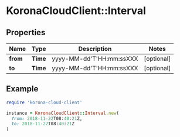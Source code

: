 # KoronaCloudClient::Interval

## Properties

| Name | Type | Description | Notes |
| ---- | ---- | ----------- | ----- |
| **from** | **Time** | yyyy-MM-dd&#39;T&#39;HH:mm:ssXXX | [optional] |
| **to** | **Time** | yyyy-MM-dd&#39;T&#39;HH:mm:ssXXX | [optional] |

## Example

```ruby
require 'korona-cloud-client'

instance = KoronaCloudClient::Interval.new(
  from: 2018-11-22T08:40:21Z,
  to: 2018-11-22T08:40:21Z
)
```

